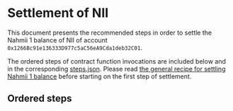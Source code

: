 # Settlement of NII
This document presents the recommended steps in order to settle the Nahmii 1
balance of NII of account `0x1266Bc91e136333D977c5aC56eA9Cda1deb32C01`.

The ordered steps of contract function invocations are included below and in
the corresponding [steps.json](./steps.json). Please read [the general recipe
for settling Nahmii 1 balance](../../README.md) before starting on the first
step of settlement.

## Ordered steps

